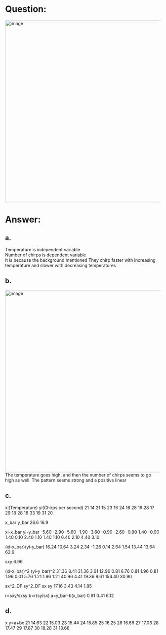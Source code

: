 # Question:<br>
<img width="568" height="590" alt="image" src="https://github.com/user-attachments/assets/a3030cd9-212c-479d-829c-3935a2f203fc" /><br>

# Answer:<br>
## a.<br>
Temperature is independent variable<br>
Number of chirps is dependent variable<br>
It is because the background mentioned They chirp faster with increasing temperature and slower with decreasing temperatures<br>
## b.<br>
<img width="989" height="590" alt="image" src="https://github.com/user-attachments/assets/b4febdd3-5ab5-4b6a-be74-0ad2734061a5" /><br>
The temperature goes high, and then the number of chirps seems to go high as well. The pattern seems strong and a positive linear
## c.<br>
xi(Temperature)	yi(Chirps per second)
21	14
21	15
23	16
24	16
28	16
28	17
29	18
28	18
33	19
31	20

x_bar	y_bar
26.6	16.9

xi-x_bar	yi-y_bar
-5.60	-2.90
-5.60	-1.90
-3.60	-0.90
-2.60	-0.90
1.40	-0.90
1.40	0.10
2.40	1.10
1.40	1.10
6.40	2.10
4.40	3.10

 (xi-x_bar)(yi-y_bar)
16.24
10.64
3.24
2.34
-1.26
0.14
2.64
1.54
13.44
13.64
62.6

sxy
6.96

(xi-x_bar)^2	(yi-y_bar)^2
31.36 	8.41 
31.36 	3.61 
12.96 	0.81 
6.76 	0.81 
1.96 	0.81 
1.96 	0.01 
5.76 	1.21 
1.96 	1.21 
40.96 	4.41 
19.36 	9.61 
154.40 	30.90 

sx^2_DF	sy^2_DF	sx	sy
17.16	3.43	4.14	1.85

r=sxy/sxsy	b=r(sy/sx)	a=y_bar-b(x_bar)
0.91	0.41	6.12



## d.<br>


x	y=a+bx
21	14.63
22	15.03
23	15.44
24	15.85
25	16.25
26	16.66
27	17.06
28	17.47
29	17.87
30	18.28
31	18.68


